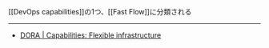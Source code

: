 [[DevOps capabilities]]の1つ、[[Fast Flow]]に分類される

---

- [DORA | Capabilities: Flexible infrastructure](https://dora.dev/capabilities/flexible-infrastructure/)